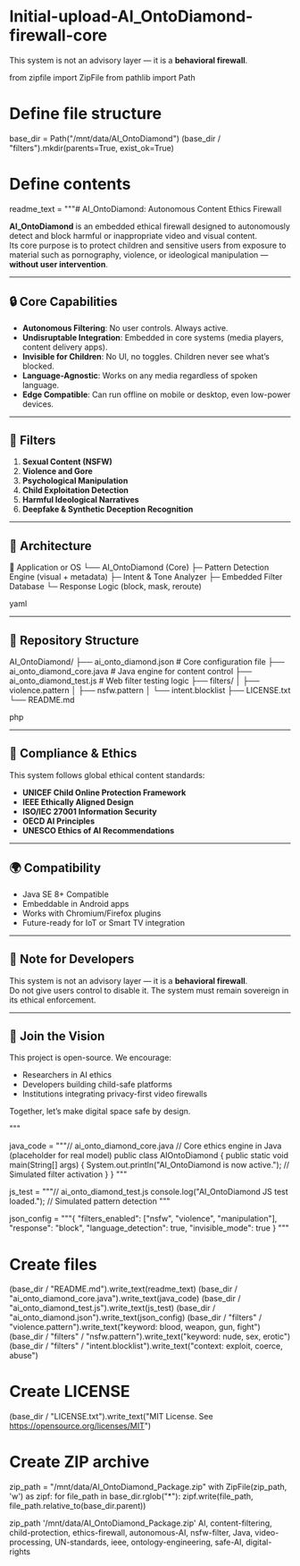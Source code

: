 # Initial-upload-AI_OntoDiamond-firewall-core
This system is not an advisory layer — it is a **behavioral firewall**.

from zipfile import ZipFile
from pathlib import Path

# Define file structure
base_dir = Path("/mnt/data/AI_OntoDiamond")
(base_dir / "filters").mkdir(parents=True, exist_ok=True)

# Define contents
readme_text = """# AI_OntoDiamond: Autonomous Content Ethics Firewall

**AI_OntoDiamond** is an embedded ethical firewall designed to autonomously detect and block harmful or inappropriate video and visual content.  
Its core purpose is to protect children and sensitive users from exposure to material such as pornography, violence, or ideological manipulation — **without user intervention**.

---

## 🔒 Core Capabilities

- **Autonomous Filtering**: No user controls. Always active.
- **Undisruptable Integration**: Embedded in core systems (media players, content delivery apps).
- **Invisible for Children**: No UI, no toggles. Children never see what’s blocked.
- **Language-Agnostic**: Works on any media regardless of spoken language.
- **Edge Compatible**: Can run offline on mobile or desktop, even low-power devices.

---

## 🎯 Filters

1. **Sexual Content (NSFW)**
2. **Violence and Gore**
3. **Psychological Manipulation**
4. **Child Exploitation Detection**
5. **Harmful Ideological Narratives**
6. **Deepfake & Synthetic Deception Recognition**

---

## 🧩 Architecture

📱 Application or OS
└── AI_OntoDiamond (Core)
├─ Pattern Detection Engine (visual + metadata)
├─ Intent & Tone Analyzer
├─ Embedded Filter Database
└─ Response Logic (block, mask, reroute)

yaml

---

## 📁 Repository Structure

AI_OntoDiamond/
├── ai_onto_diamond.json # Core configuration file
├── ai_onto_diamond_core.java # Java engine for content control
├── ai_onto_diamond_test.js # Web filter testing logic
├── filters/
│ ├── violence.pattern
│ ├── nsfw.pattern
│ └── intent.blocklist
├── LICENSE.txt
└── README.md

php

---

## 📐 Compliance & Ethics

This system follows global ethical content standards:

- **UNICEF Child Online Protection Framework**
- **IEEE Ethically Aligned Design**
- **ISO/IEC 27001 Information Security**
- **OECD AI Principles**
- **UNESCO Ethics of AI Recommendations**

---

## 🌍 Compatibility

- Java SE 8+ Compatible
- Embeddable in Android apps
- Works with Chromium/Firefox plugins
- Future-ready for IoT or Smart TV integration

---

## 🚸 Note for Developers

This system is not an advisory layer — it is a **behavioral firewall**.  
Do not give users control to disable it. The system must remain sovereign in its ethical enforcement.

---

## 📢 Join the Vision

This project is open-source. We encourage:

- Researchers in AI ethics
- Developers building child-safe platforms
- Institutions integrating privacy-first video firewalls

Together, let’s make digital space safe by design.

"""

java_code = """// ai_onto_diamond_core.java
// Core ethics engine in Java (placeholder for real model)
public class AIOntoDiamond {
    public static void main(String[] args) {
        System.out.println("AI_OntoDiamond is now active.");
        // Simulated filter activation
    }
}
"""

js_test = """// ai_onto_diamond_test.js
console.log("AI_OntoDiamond JS test loaded.");
// Simulated pattern detection
"""

json_config = """{
  "filters_enabled": ["nsfw", "violence", "manipulation"],
  "response": "block",
  "language_detection": true,
  "invisible_mode": true
}
"""

# Create files
(base_dir / "README.md").write_text(readme_text)
(base_dir / "ai_onto_diamond_core.java").write_text(java_code)
(base_dir / "ai_onto_diamond_test.js").write_text(js_test)
(base_dir / "ai_onto_diamond.json").write_text(json_config)
(base_dir / "filters" / "violence.pattern").write_text("keyword: blood, weapon, gun, fight")
(base_dir / "filters" / "nsfw.pattern").write_text("keyword: nude, sex, erotic")
(base_dir / "filters" / "intent.blocklist").write_text("context: exploit, coerce, abuse")

# Create LICENSE
(base_dir / "LICENSE.txt").write_text("MIT License. See https://opensource.org/licenses/MIT")

# Create ZIP archive
zip_path = "/mnt/data/AI_OntoDiamond_Package.zip"
with ZipFile(zip_path, 'w') as zipf:
    for file_path in base_dir.rglob("*"):
        zipf.write(file_path, file_path.relative_to(base_dir.parent))

zip_path
'/mnt/data/AI_OntoDiamond_Package.zip'
AI, content-filtering, child-protection, ethics-firewall, autonomous-AI, nsfw-filter, Java, video-processing, UN-standards, ieee, ontology-engineering, safe-AI, digital-rights
